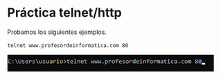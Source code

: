 # Práctica telnet/http

Probamos los siguientes ejemplos. 

```
telnet www.profesordeinformatica.com 80
```

![x](img/intro/1.png)

